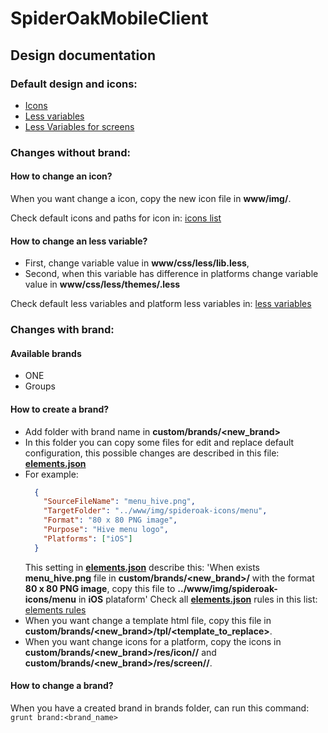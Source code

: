 # SpiderOakMobileClient

## Design documentation

### Default design and icons:
- [Icons](./icons.md)
- [Less variables](./less_variables.md)
- [Less Variables for screens](./less_variables_for_screen.md)

### Changes without brand:

#### How to change an icon?
When you want change a icon, copy the new icon file in **www/img/**.

Check default icons and paths for icon in: [icons list](./icons.md)

#### How to change an less variable?
- First, change variable value in **www/css/less/lib.less**,
- Second, when this variable has difference in platforms change variable value in **www/css/less/themes/<platform>.less**

Check default less variables and platform less variables in: [less variables](./less_variables.md)

### Changes with brand:

#### Available brands
- ONE
- Groups

#### How to create a brand?
- Add folder with brand name in **custom/brands/<new_brand>**
- In this folder you can copy some files for edit and replace default configuration, this possible changes are described in this file: **[elements.json](/custom/elements.json)**
- For example:
  ```json
    {
      "SourceFileName": "menu_hive.png",
      "TargetFolder": "../www/img/spideroak-icons/menu",
      "Format": "80 x 80 PNG image",
      "Purpose": "Hive menu logo",
      "Platforms": ["iOS"]
    }
  ```
  This setting in **[elements.json](/custom/elements.json)** describe this: 'When exists **menu_hive.png** file in **custom/brands/<new_brand>/** with the format **80 x 80 PNG image**, copy this file to **../www/img/spideroak-icons/menu** in **iOS** plataform'
  Check all **[elements.json](/custom/elements.json)** rules in this list: [elements rules](./elements.md)
- When you want change a template html file, copy this file in **custom/brands/<new_brand>/tpl/<template_to_replace>**.
- When you want change icons for a platform, copy the icons in **custom/brands/<new_brand>/res/icon/<platform>/** and **custom/brands/<new_brand>/res/screen/<platform>/**.

#### How to change a brand?
When you have a created brand in brands folder, can run this command: `grunt brand:<brand_name>`
